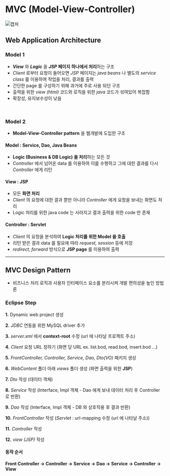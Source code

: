 # MVC (Model-View-Controller)
![캡처](https://user-images.githubusercontent.com/54715744/138873211-8fe711ad-72d3-49a4-8472-229b7d9b62b4.PNG)

## Web Application Architecture
### Model 1
* ***View*** 와 ***Logic*** 을 ***JSP* 페이지 하나에서 처리**하는 구조
* *Client* 로부터 요청이 들어오면 *JSP* 페이지는 *java beans* 나 별도의 *service class* 를 이용하여 작업을 처리, 결과를 출력
* 간단한 page 를 구성하기 위해 과거에 주로 사용 되던 구조
* 출력을 위한 *view (html)* 코드와 로직을 위한 *java* 코드가 섞여있어 복잡함
* 확장성, 유지보수성이 낮음

<br>

### Model 2
* **Model-View-Controller pattern** 을 웹개발에 도입한 구조

#### Model : Service, Dao, Java Beans
* **Logic (Business & DB Logic) 을 처리**하는 모든 것
* *Controller* 에서 넘어온 data 를 이용하여 이를 수행하고 그에 대한 결과를 다시 *Controller* 에게 리턴

#### View : JSP
* 모든 **화면 처리**
* *Client* 의 요청에 대한 결과 뿐만 아니라 *Controller* 에게 요청을 보내는 화면도 처리
* Logic 처리를 위한 java code 는 사라지고 결과 출력을 위한 code 만 존재

#### Controller : Servlet
* *Client* 의 요청을 분석하여 **Logic 처리를 위한 Model 을 호출**
* 리턴 받은 결과 data 를 필요에 따라 *request, session* 등에 저장
* *redirect, forward* 방식으로 **JSP page** 를 이용하여 출력

---

## MVC Design Pattern
* 비즈니스 처리 로직과 사용자 인터페이스 요소를 분리시켜 개발 편의성을 높인 방법론

### Eclipse Step
**1.**  Dynamic web project 생성
<br>

**2.**  *JDBC* 연동을 위한 MySQL driver 추가
<br>

**3.**  *server.xml* 에서 **context-root** 수정 (url 에 나타날 프로젝트 주소)
<br>

**4.**  *Client* 요청 URL 정하기 (화면 당 URL ex. list.bod, read.bod, insert.bod ...)
<br>

**5.**  *FrontController, Controller, Service, Dao, Dto(VO)* 패키지 생성
<br>

**6.**  *WebContent* 폴더 아래 *views* 폴더 생성 (화면 출력을 위한 **JSP**)
<br>

**7.**  *Dto* 작성 (데이터 객체)
<br>

**8.**  *Service* 작성 (Interface, Impl 객체 - Dao 에게 보내 데이터 처리 후 Controller 로 반환)
<br>

**9.**  *Dao* 작성 (Interface, Impl 객체 - DB 와 상호작용 후 결과 반환)
<br>

**10.**  *FrontController* 작성 (*Servlet* : url-mapping 수정 (url 에 나타날 주소))
<br>

**11.**  *Controller* 작성
<br>

**12.**  *view (JSP)* 작성
<br>


#### 동작 순서
**Front Controller -> Controller -> Service -> Dao -> Service -> Controller -> View**
